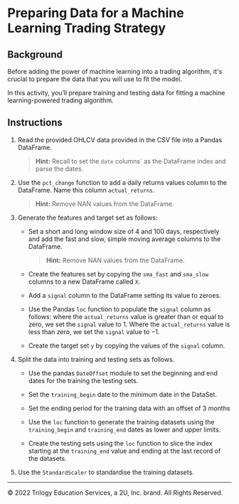 # Preparing Data for a Machine Learning Trading Strategy

## Background

Before adding the power of machine learning into a trading algorithm, it's crucial to prepare the data that you will use to fit the model.

In this activity, you’ll prepare training and testing data for fitting a machine learning-powered trading algorithm.

## Instructions

1. Read the provided OHLCV data provided in the CSV file into a Pandas DataFrame.

    > **Hint:** Recall to set the `date` columns` as the DataFrame index and parse the dates.

2. Use the `pct_change` function to add a daily returns values column to the DataFrame. Name this column `actual_returns`.

    > **Hint:** Remove NAN values from the DataFrame.

3. Generate the features and target set as follows:

    * Set a short and long window size of 4 and 100 days, respectively and add the fast and slow, simple moving average columns to the DataFrame.

      > **Hint:** Remove NAN values from the DataFrame.

    * Create the features set by copying the `sma_fast` and `sma_slow` columns to a new DataFrame called `X`.

    * Add a `signal` column to the DataFrame setting its value to zeroes.

    * Use the Pandas `loc` function to populate the `signal` column as follows: where the `actual_returns` value is greater than or equal to zero, we set the `signal` value to 1. Where the `actual_returns` value is less than zero, we set the `signal` value to −1.

    * Create the target set `y` by copying the values of the `signal` column.

4. Split the data into training and testing sets as follows.

    * Use the pandas `DateOffset` module to set the beginning and end dates for the training the testing sets.

    * Set the `training_begin` date to the minimum date in the DataSet.

    * Set the ending period for the training data with an offset of 3 months

    * Use the `loc` function to generate the training datasets using the `training_begin` and `training_end` dates as lower and upper limits.

    * Create the testing sets using the `loc` function to slice the index starting at the `training_end` value and ending at the last record of the datasets.

5. Use the `StandardScaler` to standardise the training datasets.

---

© 2022 Trilogy Education Services, a 2U, Inc. brand. All Rights Reserved.
